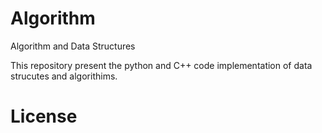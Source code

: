 # Algorithm
Algorithm and Data Structures 

This repository present the python and C++ code implementation of data strucutes and algorithims.

# License
